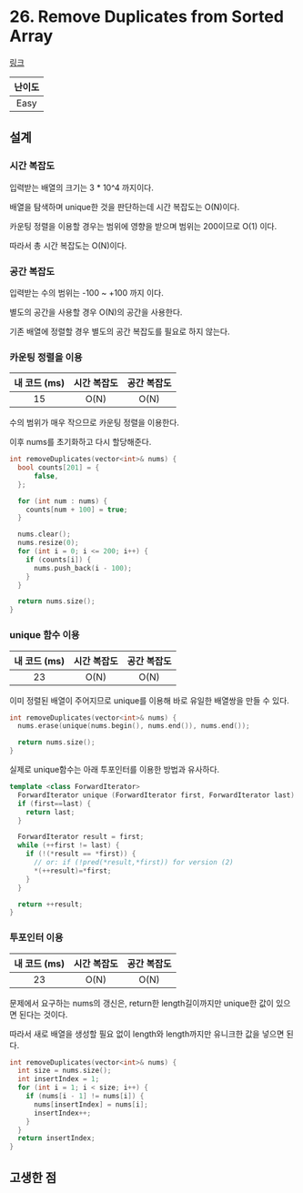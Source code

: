 # 26. Remove Duplicates from Sorted Array

[링크](https://leetcode.com/problems/remove-duplicates-from-sorted-array/)

| 난이도 |
| :----: |
|  Easy  |

## 설계

### 시간 복잡도

입력받는 배열의 크기는 3 \* 10^4 까지이다.

배열을 탐색하며 unique한 것을 판단하는데 시간 복잡도는 O(N)이다.

카운팅 정렬을 이용할 경우는 범위에 영향을 받으며 범위는 200이므로 O(1) 이다.

따라서 총 시간 복잡도는 O(N)이다.

### 공간 복잡도

입력받는 수의 범위는 -100 ~ +100 까지 이다.

별도의 공간을 사용할 경우 O(N)의 공간을 사용한다.

기존 배열에 정렬할 경우 별도의 공간 복잡도를 필요로 하지 않는다.

### 카운팅 정렬을 이용

| 내 코드 (ms) | 시간 복잡도 | 공간 복잡도 |
| :----------: | :---------: | :---------: |
|      15      |    O(N)     |    O(N)     |

수의 범위가 매우 작으므로 카운팅 정렬을 이용한다.

이후 nums를 초기화하고 다시 할당해준다.

```cpp
int removeDuplicates(vector<int>& nums) {
  bool counts[201] = {
      false,
  };

  for (int num : nums) {
    counts[num + 100] = true;
  }

  nums.clear();
  nums.resize(0);
  for (int i = 0; i <= 200; i++) {
    if (counts[i]) {
      nums.push_back(i - 100);
    }
  }

  return nums.size();
}
```

### unique 함수 이용

| 내 코드 (ms) | 시간 복잡도 | 공간 복잡도 |
| :----------: | :---------: | :---------: |
|      23      |    O(N)     |    O(N)     |

이미 정렬된 배열이 주어지므로 unique를 이용해 바로 유일한 배열쌍을 만들 수 있다.

```cpp
int removeDuplicates(vector<int>& nums) {
  nums.erase(unique(nums.begin(), nums.end()), nums.end());

  return nums.size();
}
```

실제로 unique함수는 아래 투포인터를 이용한 방법과 유사하다.

```cpp
template <class ForwardIterator>
  ForwardIterator unique (ForwardIterator first, ForwardIterator last) {
  if (first==last) {
    return last;
  }

  ForwardIterator result = first;
  while (++first != last) {
    if (!(*result == *first)) {
      // or: if (!pred(*result,*first)) for version (2)
      *(++result)=*first;
    }
  }

  return ++result;
}
```

### 투포인터 이용

| 내 코드 (ms) | 시간 복잡도 | 공간 복잡도 |
| :----------: | :---------: | :---------: |
|      23      |    O(N)     |    O(N)     |

문제에서 요구하는 nums의 갱신은, return한 length길이까지만 unique한 값이 있으면 된다는 것이다.

따라서 새로 배열을 생성할 필요 없이 length와 length까지만 유니크한 값을 넣으면 된다.

```cpp
int removeDuplicates(vector<int>& nums) {
  int size = nums.size();
  int insertIndex = 1;
  for (int i = 1; i < size; i++) {
    if (nums[i - 1] != nums[i]) {
      nums[insertIndex] = nums[i];
      insertIndex++;
    }
  }
  return insertIndex;
}
```

## 고생한 점
